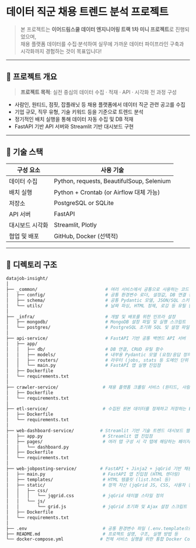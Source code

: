 # 데이터 직군 채용 트렌드 분석 프로젝트

> 본 프로젝트는 **이어드림스쿨 데이터 엔지니어링 트랙 1차 미니 프로젝트**로 진행되었으며,  
> 채용 플랫폼 데이터를 수집·분석하여 실무에 가까운 데이터 파이프라인 구축과 시각화까지 경험하는 것이 목표입니다!

---

## 📌 프로젝트 개요

> **프로젝트 목적**: 실전 중심의 데이터 수집 · 적재 · API · 시각화 전 과정 구성

- 사람인, 원티드, 점핏, 잡플래닛 등 채용 플랫폼에서 데이터 직군 관련 공고를 수집
- 기업 규모, 직무 유형, 기술 키워드 등을 기준으로 트렌드 분석
- 정기적인 배치 실행을 통해 데이터 자동 수집 및 DB 적재
- FastAPI 기반 API 서버와 Streamlit 기반 대시보드 구현


---

## 🧱 기술 스택

| 구성 요소      | 사용 기술                                  |
|----------------|---------------------------------------------|
| 데이터 수집     | Python, requests, BeautifulSoup, Selenium   |
| 배치 실행       | Python + Crontab (or Airflow 대체 가능)     |
| 저장소         | PostgreSQL or SQLite                        |
| API 서버       | FastAPI                                     |
| 대시보드 시각화 | Streamlit, Plotly                           |
| 협업 및 배포    | GitHub, Docker (선택적)                    |

---

## 📁 디렉토리 구조
```bash
datajob-insight/
│
├── _common/                          # 여러 서비스에서 공통으로 사용하는 코드 모듈
│   ├── config/                       # 공통 환경변수 로더, 설정값, DB 연결 정보
│   ├── schema/                       # 공통 Pydantic 모델, JSON/SQL 스키마 정의
│   └── utils/                        # 날짜 파싱, HTML 정제, 로깅 등 유틸 함수
│
├── _infra/                           # 개발 및 배포를 위한 인프라 설정 
│   ├── mongodb/                      # MongoDB 설정 파일 및 실행 스크립트
│   └── postgres/                     # PostgreSQL 초기화 SQL 및 설정 파일
│
├── api-service/                      # FastAPI 기반 공통 백엔드 API 서버
│   ├── app/
│   │   ├── db/                       # DB 연결, CRUD 유틸 함수
│   │   ├── models/                   # 내부용 Pydantic 모델 (요청/응답 정의)
│   │   ├── routers/                  # 라우터 (jobs, stats 등 도메인 단위 API 분리)
│   │   └── main.py                   # FastAPI 앱 실행 진입점
│   ├── Dockerfile
│   └── requirements.txt
│
├── crawler-service/                 # 채용 플랫폼 크롤링 서비스 (원티드, 사람인 등)
│   ├── Dockerfile
│   └── requirements.txt
│
├── etl-service/                     # 수집된 원본 데이터를 정제하고 저장하는 ETL 서비스
│   ├── Dockerfile
│   └── requirements.txt
│
├── web-dashboard-service/          # Streamlit 기반 기술 트렌드 대시보드 웹 앱
│   ├── app.py                       # Streamlit 앱 진입점
│   ├── pages/                       # 여러 탭 구성 시 각 탭에 해당하는 페이지
│   │   └── dashboard.py
│   ├── Dockerfile
│   └── requirements.txt
│
├── web-jobposting-service/         # FastAPI + Jinja2 + jqGrid 기반 채용 리스트 웹 앱
│   ├── main.py                      # FastAPI 앱 진입점 (HTML 렌더링)
│   ├── templates/                   # HTML 템플릿 (list.html 등)
│   ├── static/                      # 정적 자산 (jqGrid JS, CSS, 사용자 정의 스크립트)
│   │   ├── css/
│   │   │   └── jqgrid.css           # jqGrid 테이블 스타일 정의
│   │   └── js/
│   │       └── grid.js              # jqGrid 초기화 및 Ajax 설정 스크립트
│   ├── Dockerfile
│   └── requirements.txt
│
├── .env                             # 공통 환경변수 파일 (.env.template으로 관리 권장)
├── README.md                        # 프로젝트 설명, 구조, 실행 방법 등
└── docker-compose.yml              # 전체 서비스 실행을 위한 통합 Docker Compose 설정
```


